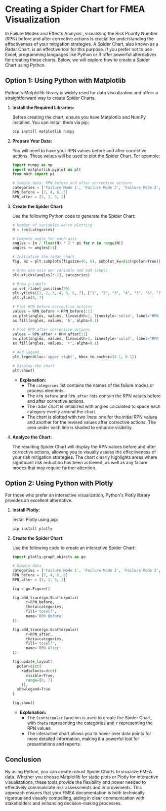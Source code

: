 # Creating a Spider Chart for FMEA Visualization

In Failure Modes and Effects Analysis , visualizing the Risk Priority Number (RPN) before and after corrective actions is crucial for understanding the effectiveness of your mitigation strategies. A Spider Chart, also known as a Radar Chart, is an effective tool for this purpose. If you prefer not to use Excel, programming languages like Python or R offer powerful alternatives for creating these charts. Below, we will explore how to create a Spider Chart using Python.

## Option 1: Using Python with Matplotlib

Python's Matplotlib library is widely used for data visualization and offers a straightforward way to create Spider Charts.

1. **Install the Required Libraries:**

   Before creating the chart, ensure you have Matplotlib and NumPy installed. You can install them via pip:

   ```bash
   pip install matplotlib numpy
   ```

2. **Prepare Your Data:**

   You will need to have your RPN values before and after corrective actions. These values will be used to plot the Spider Chart. For example:

   ```python
   import numpy as np
   import matplotlib.pyplot as plt
   from math import pi

   # Sample data: RPN before and after corrective actions
   categories = ['Failure Mode 1', 'Failure Mode 2', 'Failure Mode 3', 'Failure Mode 4']
   RPN_before = [7, 4, 6, 5]
   RPN_after = [3, 2, 5, 2]
   ```

3. **Create the Spider Chart:**

   Use the following Python code to generate the Spider Chart:

   ```python
   # Number of variables we're plotting
   N = len(categories)

   # Compute angle for each axis
   angles = [n / float(N) * 2 * pi for n in range(N)]
   angles += angles[:1]

   # Initialize the radar chart
   fig, ax = plt.subplots(figsize=(6, 6), subplot_kw=dict(polar=True))

   # Draw one axis per variable and add labels
   plt.xticks(angles[:-1], categories)

   # Draw y-labels
   ax.set_rlabel_position(30)
   plt.yticks([1, 2, 3, 4, 5, 6, 7], ["1", "2", "3", "4", "5", "6", "7"], color="grey", size=7)
   plt.ylim(0, 7)

   # Plot RPN before corrective actions
   values = RPN_before + RPN_before[:1]
   ax.plot(angles, values, linewidth=2, linestyle='solid', label="RPN Before")
   ax.fill(angles, values, 'b', alpha=0.1)

   # Plot RPN after corrective actions
   values = RPN_after + RPN_after[:1]
   ax.plot(angles, values, linewidth=2, linestyle='solid', label="RPN After")
   ax.fill(angles, values, 'r', alpha=0.1)

   # Add legend
   plt.legend(loc='upper right', bbox_to_anchor=(0.1, 0.1))

   # Display the chart
   plt.show()
   ```

   - **Explanation:**
     - The `categories` list contains the names of the failure modes or process elements.
     - The `RPN_before` and `RPN_after` lists contain the RPN values before and after corrective actions.
     - The radar chart is initialized with angles calculated to space each category evenly around the chart.
     - The chart is plotted with two lines: one for the initial RPN values and another for the revised values after corrective actions. The area under each line is shaded to enhance visibility.

4. **Analyze the Chart:**

   The resulting Spider Chart will display the RPN values before and after corrective actions, allowing you to visually assess the effectiveness of your risk mitigation strategies. The chart clearly highlights areas where significant risk reduction has been achieved, as well as any failure modes that may require further attention.

## Option 2: Using Python with Plotly

For those who prefer an interactive visualization, Python's Plotly library provides an excellent alternative.

1. **Install Plotly:**

   Install Plotly using pip:

   ```bash
   pip install plotly
   ```

2. **Create the Spider Chart:**

   Use the following code to create an interactive Spider Chart:

   ```python
   import plotly.graph_objects as go

   # Sample data
   categories = ['Failure Mode 1', 'Failure Mode 2', 'Failure Mode 3', 'Failure Mode 4']
   RPN_before = [7, 4, 6, 5]
   RPN_after = [3, 2, 5, 2]

   fig = go.Figure()

   fig.add_trace(go.Scatterpolar(
         r=RPN_before,
         theta=categories,
         fill='toself',
         name='RPN Before'
   ))

   fig.add_trace(go.Scatterpolar(
         r=RPN_after,
         theta=categories,
         fill='toself',
         name='RPN After'
   ))

   fig.update_layout(
     polar=dict(
       radialaxis=dict(
         visible=True,
         range=[0, 7]
       )),
     showlegend=True
   )

   fig.show()
   ```

   - **Explanation:**
     - The `Scatterpolar` function is used to create the Spider Chart, with `theta` representing the categories and `r` representing the RPN values.
     - The interactive chart allows you to hover over data points for more detailed information, making it a powerful tool for presentations and reports.

## Conclusion

By using Python, you can create robust Spider Charts to visualize FMEA data. Whether you choose Matplotlib for static plots or Plotly for interactive visualizations, these tools provide the flexibility and power needed to effectively communicate risk assessments and improvements. This approach ensures that your FMEA documentation is both technically rigorous and visually compelling, aiding in clear communication with stakeholders and enhancing decision-making processes.